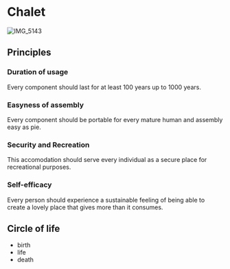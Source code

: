 # Chalet

![IMG_5143](https://github.com/user-attachments/assets/8c63dfef-b072-4daf-b936-ec778f790b79)

## Principles

### Duration of usage
Every component should last for at least 100 years up to 1000 years.


### Easyness of assembly
Every component should be portable for every mature human and assembly easy as pie.


### Security and Recreation
This accomodation should serve every individual as a secure place for recreational purposes.


### Self-efficacy
Every person should experience a sustainable feeling of being able to create a lovely place that gives more than it consumes.

## Circle of life
* birth
* life
* death
